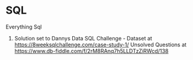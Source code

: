 # SQL
Everything Sql

1) Solution set to Dannys Data SQL Challenge - Dataset at https://8weeksqlchallenge.com/case-study-1/
   Unsolved Questions at https://www.db-fiddle.com/f/2rM8RAnq7h5LLDTzZiRWcd/138


